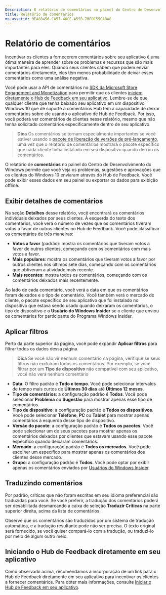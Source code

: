 ```yaml
---
Description: O relatório de comentários no painel do Centro de Desenvolvimento do Windows permite que você veja os problemas, sugestões e aprovações que os clientes do Windows 10 enviaram através do Hub de Feedback.
title: Relatório de comentários
ms.assetid: 9EA8B456-CA57-40CE-A55B-7BFDC55CA8A8
---
```


# Relatório de comentários

Incentivar os clientes a fornecerem comentários sobre seu aplicativo é uma ótima maneira de aprender sobre os problemas e recursos que são mais importantes para eles. Quando seus clientes sabem que podem enviar comentários diretamente, eles têm menos probabilidade de deixar esses comentários como uma análise negativa. 

Você pode usar a API de comentários no [SDK da Microsoft Store Engagement and Monetization](http://aka.ms/store-em-sdk) para permitir que os clientes [iniciem diretamente o Hub de Feedback em seu aplicativo](../monetize/launch-feedback-hub-from-your-app.md). Lembre-se de que qualquer cliente que tenha baixado seu aplicativo em um dispositivo Windows 10 que dê suporte a comentários Hub tem a capacidade de deixar comentários sobre ele usando o aplicativo de Hub de Feedback. Por isso, você poderá ver comentários de clientes nesse relatório, mesmo que não tenha solicitado comentários especificamente dentro de seu aplicativo.

> **Dica** Os comentários se tornam especialmente importantes se você estiver usando o [pacote de liberação de versões de pré-lançamento](package-flights.md), uma vez que o relatório de comentários mostrará o pacote específico que cada cliente tinha instalado em seu dispositivo quando deixou os comentários.

O relatório de **comentários** no painel do Centro de Desenvolvimento do Windows permite que você veja os problemas, sugestões e aprovações que os clientes do Windows 10 enviaram através do Hub de Feedback. Você pode exibir esses dados em seu painel ou exportar os dados para exibição offline. 

## Exibir detalhes de comentários

Na seção **Detalhes** desse relatório, você encontrará os comentários individuais deixados por seus clientes. À esquerda do texto dos comentários, você verá o número de vezes que os comentários tiveram votos a favor de outros clientes no Hub de Feedback. Você pode classificar os comentários de três maneiras:

- **Votos a favor** (padrão): mostra os comentários que tiveram votos a favor de outros clientes, começando com os comentários com mais votos a favor.
- **Mais populares**: mostra os comentários que tiveram votos a favor por outros clientes nos últimos sete dias, começando com os comentários que obtiveram a atividade mais recente.
- **Mais recentes**: mostra todos os comentários, começando com os comentários deixados mais recentemente. 

Ao lado de cada comentário, você verá a data em que os comentários foram deixados e o tipo de comentário. Você também verá o mercado do cliente, o pacote específico de seu aplicativo que foi instalado no dispositivo que estava sendo usado quando deixaram os comentários, o tipo de dispositivo e o **Usuário do Windows Insider** se o cliente que enviou os comentários for participante do Programa Windows Insider.


## Aplicar filtros

Perto da parte superior da página, você pode expandir **Aplicar filtros** para filtrar todos os dados dessa página.

> **Dica** Se você não vir nenhum comentário na página, verifique se seus filtros não excluíram todos os comentários. Por exemplo, se você filtrar por um **Tipo de dispositivo** não compatível com seu aplicativo, você não verá nenhum comentário

- **Data**: O filtro padrão é **Todo o tempo**. Você pode selecionar intervalos de tempo mais curtos de **Últimos 30 dias** até **Últimos 12 meses**.
- **Tipo de comentários**: a configuração padrão é **Todos**. Você pode selecionar **Problema** ou **Sugestão** para mostrar apenas esse tipo de comentários.
- **Tipo de dispositivo**: a configuração padrão é **Todos os dispositivos**. Você pode selecionar **Telefone**, **PC** ou **Tablet** para mostrar apenas comentários à esquerda desse tipo de dispositivo.
- **Versão do pacote**: a configuração padrão é **Todos os pacotes**. Você pode selecionar um de seus pacotes para mostrar apenas os comentários deixados por clientes que estavam usando esse pacote específico quando deixaram comentários.
- **Mercado**: a configuração padrão é **Todos os mercados**. Você pode escolher um específico para mostrar apenas os comentários dos clientes desse mercado.
- **Grupo**: a configuração padrão é **Todos**. Você pode optar por exibir apenas os comentários enviados por [Usuários do Windows Insider](http://insider.windows.com).

## Traduzindo comentários

Por padrão, críticas que não foram escritas em seu idioma preferencial são traduzidas para você. Se você preferir, a tradução dos comentários poderá ser desabilitada desmarcando a caixa de seleção **Traduzir Críticas** na parte superior direita, acima da lista de comentários.

Observe que os comentários são traduzidos por um sistema de tradução automática, e a tradução resultante pode não ser precisa. O texto original será fornecido, se você quiser compará-lo com a tradução, ou traduzi-lo por meio de algum outro meio.

## Iniciando o Hub de Feedback diretamente em seu aplicativo

Como observado acima, recomendamos a incorporação de um link para o Hub de Feedback diretamente em seu aplicativo para incentivar os clientes a fornecer comentários. Para obter mais informações, consulte [Iniciar o Hub de Feedback em seu aplicativo](../monetize/launch-feedback-hub-from-your-app.md).


<!--HONumber=Mar16_HO5-->


